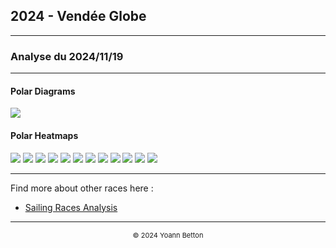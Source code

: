 ## 2024 - Vendée Globe

---

### Analyse du 2024/11/19

---

#### Polar Diagrams

<img src="/output/2024-VendeeGlobe/2024-11-19/polar_diagrams.png?raw=true"/>


#### Polar Heatmaps

<img src="/output/2024-VendeeGlobe/2024-11-19/ADVENS 1_polar_heatmaps.png?raw=true"/>
<img src="/output/2024-VendeeGlobe/2024-11-19/ADVENS 2_polar_heatmaps.png?raw=true"/>
<img src="/output/2024-VendeeGlobe/2024-11-19/BUREAU VALLEE 3_polar_heatmaps.png?raw=true"/>
<img src="/output/2024-VendeeGlobe/2024-11-19/CHARAL_polar_heatmaps.png?raw=true"/>
<img src="/output/2024-VendeeGlobe/2024-11-19/GROUPE DUBREUIL_polar_heatmaps.png?raw=true"/>
<img src="/output/2024-VendeeGlobe/2024-11-19/HOLCIM PRB_polar_heatmaps.png?raw=true"/>
<img src="/output/2024-VendeeGlobe/2024-11-19/INITIATIVES COEUR_polar_heatmaps.png?raw=true"/>
<img src="/output/2024-VendeeGlobe/2024-11-19/MACIF_polar_heatmaps.png?raw=true"/>
<img src="/output/2024-VendeeGlobe/2024-11-19/MAITRE COQ 5_polar_heatmaps.png?raw=true"/>
<img src="/output/2024-VendeeGlobe/2024-11-19/MALIZIA_polar_heatmaps.png?raw=true"/>
<img src="/output/2024-VendeeGlobe/2024-11-19/PAPREC ARKEA_polar_heatmaps.png?raw=true"/>
<img src="/output/2024-VendeeGlobe/2024-11-19/TEAMWORK_polar_heatmaps.png?raw=true"/>




--- 

Find more about other races here :
  - [Sailing Races Analysis](/page/sailing-races-analysis)  
---

<div style="text-align: center">
  <p style="font-size:11px">&copy; 2024 Yoann Betton</p>
</div>
